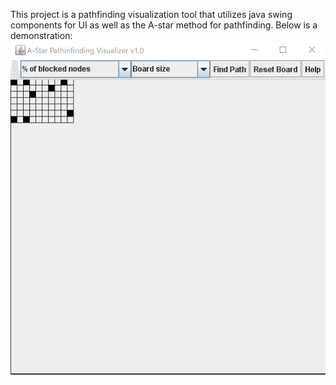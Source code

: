 This project is a pathfinding visualization tool that utilizes java swing components for UI as well as the A-star method for pathfinding.
Below is a demonstration:
![Pathfinding Demo](pathfindingGif.gif)
